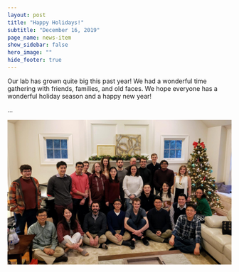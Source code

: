 ```yaml
---
layout: post
title: "Happy Holidays!"
subtitle: "December 16, 2019"
page_name: news-item
show_sidebar: false
hero_image: ""
hide_footer: true
---
```


Our lab has grown quite big this past year! We had a wonderful time gathering with friends, families, and old faces. We hope everyone has a wonderful holiday season and a happy new year!

...

![Image](/img/news-images/20191214_parklabholidayparty-labonly_02.jpg)


